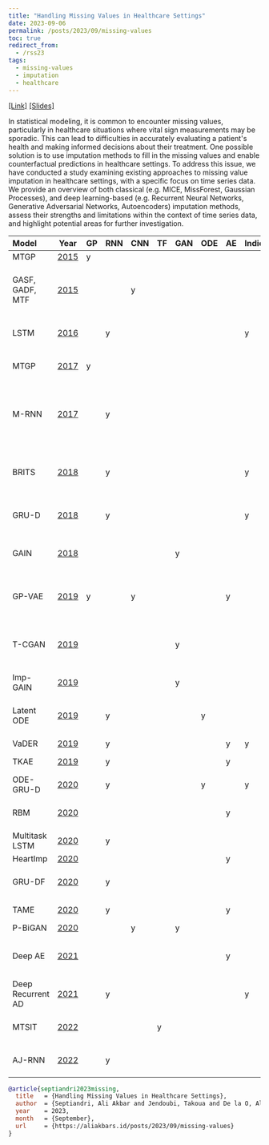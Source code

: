 ```yaml
---
title: "Handling Missing Values in Healthcare Settings"
date: 2023-09-06
permalink: /posts/2023/09/missing-values
toc: true
redirect_from:
  - /rss23
tags:
  - missing-values
  - imputation
  - healthcare
---
```


[[Link]](https://virtual.oxfordabstracts.com/#/event/4019/submission/148) [[Slides]](https://1drv.ms/p/s!AhYtsNhF-mbvkgZxcfbgNPL-JGy_)

In statistical modeling, it is common to encounter missing values, particularly in healthcare situations where vital sign measurements may be sporadic. This can lead to difficulties in accurately evaluating a patient's health and making informed decisions about their treatment. One possible solution is to use imputation methods to fill in the missing values and enable counterfactual predictions in healthcare settings. To address this issue, we have conducted a study examining existing approaches to missing value imputation in healthcare settings, with a specific focus on time series data. We provide an overview of both classical (e.g. MICE, MissForest, Gaussian Processes), and deep learning-based (e.g. Recurrent Neural Networks, Generative Adversarial Networks, Autoencoders) imputation methods, assess their strengths and limitations within the context of time series data, and highlight potential areas for further investigation.

| Model             |   Year                                                                                                     | GP   | RNN   | CNN   | TF   | GAN   | ODE   | AE   | Indicator   | Datasets                                                    |
|:------------------|------------------------------------------------------------------------------------------------------------|:-----|:------|:------|:-----|:------|:------|:-----|:------------|:------------------------------------------------------------|
| MTGP              |  [2015](https://ojs.aaai.org/index.php/AAAI/article/view/9209)                                             | y    |       |       |      |       |       |      |             | TBI, MIMIC-II                                               |
| GASF, GADF, MTF   |  [2015](https://dl.acm.org/doi/10.5555/2832747.2832798)                                                    |      |       | y     |      |       |       |      |             | Gun Point, CBF, Swedish Leaf, ECG, 7 Misc                   |
| LSTM              |  [2016](http://proceedings.mlr.press/v56/Lipton16.html)                                                    |      | y     |       |      |       |       |      | y           | PICU at Children's Hospital LA                              |
| MTGP              |  [2017](http://proceedings.mlr.press/v70/futoma17a.html)                                                   | y    |       |       |      |       |       |      |             | Duke University Hospital                                    |
| M-RNN             |  [2017](https://ieeexplore.ieee.org/document/8485748)                                                      |      | y     |       |      |       |       |      |             | MIMIC-III, Deterioration, UNOS-Heart, UNOS-Lung, UK Biobank |
| BRITS             |  [2018](https://proceedings.neurips.cc/paper/2018/hash/734e6bfcd358e25ac1db0a4241b95651-Abstract.html)     |      | y     |       |      |       |       |      | y           | PhysioNet, Beijing Air Quality, Human Activity              |
| GRU-D             |  [2018](https://www.nature.com/articles/s41598-018-24271-9)                                                |      | y     |       |      |       |       |      | y           | PhysioNet, MIMIC-III, Gesture                               |
| GAIN              |  [2018](http://proceedings.mlr.press/v80/yoon18a.html)                                                     |      |       |       |      | y     |       |      |             | Breast Cancer, Spam, Letter, Credit, News                   |
| GP-VAE            |  [2019](https://arxiv.org/abs/1907.04155)                                                                  | y    |       | y     |      |       |       | y    |             | PhysioNet, Healing MNIST, SPRITES                           |
| T-CGAN            |  [2019](https://arxiv.org/abs/1811.08295)                                                                  |      |       |       |      | y     |       |      |             | Starlight Curves, Power Demand, ECG200                      |
| Imp-GAIN          |  [2019](https://dl.acm.org/doi/abs/10.1145/3292500.3330792)                                                |      |       |       |      | y     |       |      |             | Insomnia                                                    |
| Latent ODE        |  [2019](https://papers.nips.cc/paper_files/paper/2019/hash/42a6845a557bef704ad8ac9cb4461d43-Abstract.html) |      | y     |       |      |       | y     |      |             | PhysioNet, MuJoCo, Human Activity                           |
| VaDER             |  [2019](https://academic.oup.com/gigascience/article/8/11/giz134/5626377)                                  |      | y     |       |      |       |       | y    | y           | ADNI, PPMI                                                  |
| TKAE              |  [2019](https://dl.acm.org/doi/10.1016/j.patcog.2019.106973)                                               |      | y     |       |      |       |       | y    |             | PhysioNet, ECG, EHR                                         |
| ODE-GRU-D         |  [2020](https://ieeexplore.ieee.org/document/9180182)                                                      |      | y     |       |      |       | y     |      | y           | PhysioNet                                                   |
| RBM               |  [2020](https://www.sciencedirect.com/science/article/pii/S1532046420302045)                               |      |       |       |      |       |       | y    |             | Acute Abdomen Taiwan                                        |
| Multitask LSTM    |  [2020](https://dl.acm.org/doi/abs/10.1007/978-3-030-59137-3_5)                                            |      | y     |       |      |       |       |      |             | PhysioNet                                                   |
| HeartImp          |  [2020](https://epubs.siam.org/doi/10.1137/1.9781611976236.6)                                              |      |       |       |      |       |       | y    |             | Garmin, Fitbit                                              |
| GRU-DF            |  [2020](https://ieeexplore.ieee.org/document/9374359)                                                      |      | y     |       |      |       |       |      |             | CLIMB (Multiple Sclerosis)                                  |
| TAME              |  [2020](https://dl.acm.org/doi/10.1145/3394486.3403129)                                                    |      | y     |       |      |       |       | y    |             | MMIC-III, DACMI                                             |
| P-BiGAN           |  [2020](http://proceedings.mlr.press/v119/li20k.html)                                                      |      |       | y     |      | y     |       |      |             | MIMIC-III                                                   |
| Deep AE           |  [2021](https://ieeexplore.ieee.org/document/9238392)                                                      |      |       |       |      |       |       | y    |             | Ischemic Heart Disease Taiwan                               |
| Deep Recurrent AD |  [2021](https://www.sciencedirect.com/science/article/pii/S1053811921004201?via%3Dihub)                    |      | y     |       |      |       |       |      | y           | TADPOLE (ADNI)                                              |
| MTSIT             |  [2022](https://ieeexplore.ieee.org/document/9964035)                                                      |      |       |       | y    |       |       |      |             | PhysioNet, Beijing Air Quality                              |
| AJ-RNN            |  [2022](https://ieeexplore.ieee.org/document/9210118)                                                      |      | y     |       |      |       |       |      |             | PhysioNet, UCR Time Series                                  |

```bibtex
@article{septiandri2023missing,
  title   = {Handling Missing Values in Healthcare Settings},
  author  = {Septiandri, Ali Akbar and Jendoubi, Takoua and De la O, Alejandro Díaz},
  year    = 2023,
  month   = {September},
  url     = {https://aliakbars.id/posts/2023/09/missing-values}
}
```